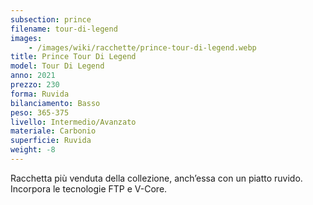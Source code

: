 ```yaml
---
subsection: prince
filename: tour-di-legend
images:
    - /images/wiki/racchette/prince-tour-di-legend.webp
title: Prince Tour Di Legend
model: Tour Di Legend
anno: 2021
prezzo: 230
forma: Ruvida
bilanciamento: Basso
peso: 365-375
livello: Intermedio/Avanzato
materiale: Carbonio
superficie: Ruvida
weight: -8
---
```

Racchetta più venduta della collezione, anch’essa con un piatto ruvido. Incorpora le tecnologie FTP e V-Core.